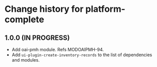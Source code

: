 # Change history for platform-complete

## 1.0.0 (IN PROGRESS)
* Add oai-pmh module. Refs MODOAIPMH-94.
* Add `ui-plugin-create-inventory-records` to the list of dependencies and modules.
